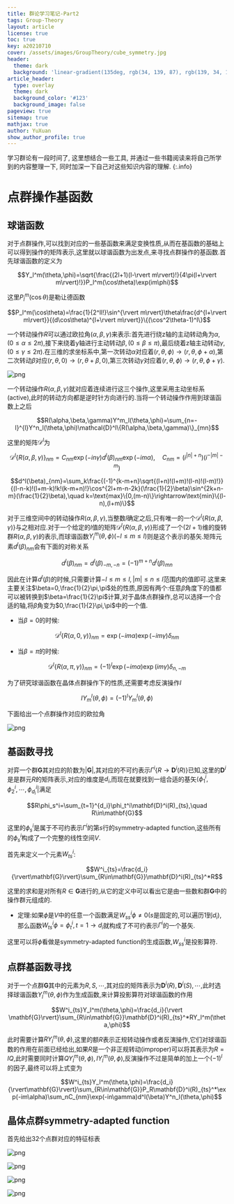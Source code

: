 ```yaml
---
title: 群论学习笔记-Part2
tags: Group-Theory
layout: article
license: true
toc: true
key: a20210710
cover: /assets/images/GroupTheory/cube_symmetry.jpg
header:
  theme: dark
  background: 'linear-gradient(135deg, rgb(34, 139, 87), rgb(139, 34, 139))'
article_header:
  type: overlay
  theme: dark
  background_color: '#123'
  background_image: false
pageview: true
sitemap: true
mathjax: true
author: YuXuan
show_author_profile: true
---
```

学习群论有一段时间了, 这里想结合一些工具, 并通过一些书籍阅读来将自己所学到的内容整理一下, 同时加深一下自己对这些知识内容的理解.
{:.info}
<!--more-->
# 点群操作基函数
## 球谐函数
对于点群操作,可以找到对应的一些基函数来满足变换性质,从而在基函数的基础上可以得到操作的矩阵表示,这里就以球谐函数为出发点,来寻找点群操作的基函数.首先球谐函数的定义为

$$Y_l^m(\theta,\phi)=\sqrt{\frac{(2l+1)(l-\rvert m\rvert)!}{4\pi(l+\rvert m\rvert)!}}P_l^m(\cos\theta)\exp(im\phi)$$

这里$P_l^m(\cos\theta)$是勒让德函数

$$P_l^m(\cos\theta)=\frac{1}{2^ll!}\sin^{\rvert m\rvert}\theta\frac{d^{l+\rvert m\rvert}}{(d\cos\theta)^{l+\rvert m\rvert}}\{(\cos^2\theta-1)^l\}$$

一个转动操作$R$可以通过欧拉角($\alpha,\beta,\gamma$)来表示:首先进行绕z轴的主动转动角为$\alpha,(0\le\alpha\le2\pi)$,接下来绕着y轴进行主动转动$\beta,(0\le\beta\le\pi)$,最后绕着z轴主动转动$\gamma,(0\le\gamma\le 2\pi)$.在三维的求坐标系中,第一次转动$\alpha$对应着$(r,\theta,\phi)\rightarrow(r,\theta,\phi+\alpha)$,第二次转动$\beta$对应$(r,\theta,0)\rightarrow (r,\theta+\beta,0)$,第三次转动$\gamma$对应着$(r,\theta,\phi)\rightarrow (r,\theta,\phi+\gamma)$.

![png](/assets/images/GroupTheory/1-13.png)

一个转动操作$R(\alpha,\beta,\gamma)$就对应着连续进行这三个操作,这里采用主动坐标系(active),此时的转动方向都是逆时针方向进行的.当将一个转动操作作用到球谐函数上之后

$$R(\alpha,\beta,\gamma)Y^m_l(\theta,\phi)=\sum_{n=-l}^{l}Y^n_l(\theta,\phi)\mathcal{D}^l\{R(\alpha,\beta,\gamma)\}_{mn}$$

这里的矩阵$\mathcal{D}^l$为

$$\mathcal{D}^l\{R(\alpha,\beta,\gamma)\}_{nm}=C_{nm}\exp(-in\gamma)d^l(\beta)_{nm}\exp(-im\alpha),\quad C_{nm}=(i^{\rvert n\rvert+n})(i^{-\rvert m\rvert -m})$$

$$d^l(\beta)_{nm}=\sum_k\frac{(-1)^{k-m+n}\sqrt{(l+n)!(l+m)!(l-n)!(l-m)!}}{(l-n-k)!(l+m-k)!k!(k-m+n)!}\cos^{2l+m-n-2k}(\frac{1}{2}\beta)\sin^{2k+n-m}(\frac{1}{2}\beta),\quad k=\text{max}\{0,(m-n)\}\rightarrow\text{min}\{(l-n),(l+m)\}$$

对于三维空间中的转动操作$R(\alpha,\beta,\gamma)$,当整数$l$确定之后,只有唯一的一个$\mathcal{D}^l\{R(\alpha,\beta,\gamma)\}$与之相对应.对于一个给定的$l$值的矩阵$\mathcal{D}^l\{R(\alpha,\beta,\gamma)\}$形成了一个$(2l+1)$维的旋转群$R(\alpha,\beta,\gamma)$的表示,而球谐函数$Y_l^m(\theta,\phi)(-l\le m\le l)$则是这个表示的基矢.矩阵元素$d^l(\beta)_{nm}$会有下面的对称关系

$$d^l(\beta)_{nm}=d^l(\beta)_{-m,-n}=(-1)^{m+n}d^l(\beta)_{mn}$$

因此在计算$d^l(\beta)$的时候,只需要计算$-l\le m\le l,\rvert m\rvert\le n\le l$范围内的值即可.这里来主要关注$\beta=0,\frac{1}{2}\pi,\pi$处的性质,原因有两个:任意$\beta$角度下的值都可以被转换到$\beta=\frac{1}{2}\pi$计算,对于晶体点群操作,总可以选择一个合适的轴,将$\beta$角变为$0,\frac{1}{2}\pi,\pi$中的一个值.

- 当$\beta=0$的时候:

$$\mathcal{D}^l\{R(\alpha,0,\gamma)\}_{nm}=\exp(-im\alpha)\exp(-im\gamma)\delta_{nm}$$

- 当$\beta=\pi$的时候:

$$\mathcal{D}^l\{R(\alpha,\pi,\gamma)\}_{nm}=(-1)^l\exp(-im\alpha)\exp(im\gamma)\delta_{n,-m}$$

为了研究球谐函数在晶体点群操作下的性质,还需要考虑反演操作$I$

$$IY^l_m(\theta,\phi)=(-1)^lY^l_m(\theta,\phi)$$

下面给出一个点群操作对应的欧拉角

![png](/assets/images/GroupTheory/1-14.png)

## 基函数寻找
对弈一个群$\mathbf{G}$其对应的阶数为$\rvert\mathbf{G}\rvert$,其对应的不可约表示$\Gamma^i\{R\rightarrow\mathbf{D}^i(R)\}$已知,这里的$\mathbf{D}^i$是是群元$R$的矩阵表示,对应的维度是$d_i$,而现在就要找到一组合适的基矢$\langle\phi_1^i,\phi_2^i,\cdots,\phi_{d_i}^i\rvert$满足

$$R\phi_s^i=\sum_{t=1}^{d_i}\phi_t^i\mathbf{D}^i(R)_{ts},\quad R\in\mathbf{G}$$

这里的$\phi_s^i$是属于不可约表示$\Gamma^i$的第$s$行的symmetry-adapted function,这些所有的$\phi_s^i$构成了一个完整的线性空间$V$.

首先来定义一个元素$W^i_{ts}$:

$$W^i_{ts}=\frac{d_i}{\rvert\mathbf{G}\rvert}\sum_{R\in\mathbf{G}}\mathbf{D}^i(R)_{ts}^*R$$

这里的求和是对所有$R\in\mathbf{G}$进行的,从它的定义中可以看出它是由一些数和群$\mathbf{G}$中的操作群元组成的.

- 定理:如果$\phi$是$V$中的任意一个函数满足$W^i_{ss}\phi\neq 0$($s$是固定的,可以遍历1到$d_i$),那么函数$W^i_{ts}\phi=\phi^i_t,t=1\rightarrow d_i$就构成了不可约表示$\Gamma^i$的一个基矢.

这里可以将$\phi$看做是symmetry-adapted function的生成函数,$W_{ss}^i$是投影算符.

## 点群基函数寻找
对于一个点群$\mathbf{G}$其中的元素为$R,S,\cdots$,其对应的矩阵表示为$\mathbf{D}^i(R),\mathbf{D}^i(S),\cdots$,此时选择球谐函数$Y_l^m(\theta,\phi)$作为生成函数,来计算投影算符对球谐函数的作用

$$W^i_{ts}Y_l^m(\theta,\phi)=\frac{d_i}{\rvert \mathbf{G}\rvert}\sum_{R\in\mathbf{G}}\mathbf{D}^i(R)_{ts}^*RY_l^m(\theta,\phi)$$

此时需要计算$RY_l^m(\theta,\phi)$,这里的额$R$表示正规转动操作或者反演操作,它们对球谐函数的作用在前面已经给出,如果$R$是一个非正规转动(improper)可以将其表示为$R=IQ$,此时需要同时计算$QY_l^m(\theta,\phi),IY_l^m(\theta,\phi)$,反演操作不过是简单的加上一个$(-1)^l$的因子,最终可以将上式变为

$$W^i_{ts}Y_l^m(\theta,\phi)=\frac{d_i}{\rvert\mathbf{G}\rvert}\sum_{R\in\mathbf{G}}P_R\mathbf{D}^i(R)_{ts}^*\exp(-im\alpha)\sum_nC_{nm}\exp(-in\gamma)d^l(\beta)Y^n_l(\theta,\phi)$$

## 晶体点群symmetry-adapted function
首先给出32个点群对应的特征标表

![png](/assets/images/GroupTheory/1-15.png)

![png](/assets/images/GroupTheory/1-16.png)

![png](/assets/images/GroupTheory/1-17.png)

![png](/assets/images/GroupTheory/1-18.png)





